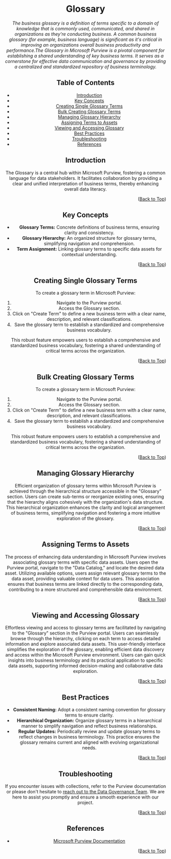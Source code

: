 <!-- Improved compatibility of Back to Top link -->
<a name="Glossary-top"></a>

<!-- Concept TITLE AND OVERVIEW -->

<center>

# Glossary

*The business glossary is a definition of terms specific to a domain of knowledge that is commonly used, communicated, and shared in organizations as they're conducting business. A common business glossary (for example, business language) is significant as it's critical in improving an organizations overall business productivity and performance.The Glossary in Microsoft Purview is a pivotal component for establishing a shared understanding of key business terms. It serves as a cornerstone for effective data communication and governance by providing a centralized and standardized repository of business terminology.*


## Table of Contents

- [Introduction](#introduction)
- [Key Concepts](#key-concepts)
- [Creating Single Glossary Terms](#creating-single-glossary-terms)
- [Bulk Creating Glossary Terms](#bulk-reating-glossary-terms)
- [Managing Glossary Hierarchy](#managing-glossary-hierarchy)
- [Assigning Terms to Assets](#assigning-terms-to-assets)
- [Viewing and Accessing Glossary](#viewing-and-accessing-glossary)
- [Best Practices](#best-practices)
- [Troubleshooting](#troubleshooting)
- [References](#references)

## Introduction

The Glossary is a central hub within Microsoft Purview, fostering a common language for data stakeholders. It facilitates collaboration by providing a clear and unified interpretation of business terms, thereby enhancing overall data literacy.

<p align="right">(<a href="#Glossary-top">Back to Top</a>)</p>

## Key Concepts

- **Glossary Terms:** Concrete definitions of business terms, ensuring clarity and consistency.
- **Glossary Hierarchy:** An organized structure for glossary terms, simplifying navigation and comprehension.
- **Term Assignment:** Linking glossary terms to specific data assets for contextual understanding.

<p align="right">(<a href="#Glossary-top">Back to Top</a>)</p>

## Creating Single Glossary Terms

To create a glossary term in Microsoft Purview:

1. Navigate to the Purview portal.
2. Access the Glossary section.
3. Click on "Create Term" to define a new business term with a clear name, description, and relevant classifications.
4. Save the glossary term to establish a standardized and comprehensive business vocabulary.

This robust feature empowers users to establish a comprehensive and standardized business vocabulary, fostering a shared understanding of critical terms across the organization.

<p align="right">(<a href="#Glossary-top">Back to Top</a>)</p>

## Bulk Creating Glossary Terms

To create a glossary term in Microsoft Purview:

1. Navigate to the Purview portal.
2. Access the Glossary section.
3. Click on "Create Term" to define a new business term with a clear name, description, and relevant classifications.
4. Save the glossary term to establish a standardized and comprehensive business vocabulary.

This robust feature empowers users to establish a comprehensive and standardized business vocabulary, fostering a shared understanding of critical terms across the organization.

<p align="right">(<a href="#Glossary-top">Back to Top</a>)</p>

## Managing Glossary Hierarchy

Efficient organization of glossary terms within Microsoft Purview is achieved through the hierarchical structure accessible in the "Glossary" section. Users can create sub-terms or reorganize existing ones, ensuring that the hierarchy aligns cohesively with the organization's data structure. This hierarchical organization enhances the clarity and logical arrangement of business terms, simplifying navigation and fostering a more intuitive exploration of the glossary.

<p align="right">(<a href="#Glossary-top">Back to Top</a>)</p>

## Assigning Terms to Assets

The process of enhancing data understanding in Microsoft Purview involves associating glossary terms with specific data assets. Users open the Purview portal, navigate to the "Data Catalog," and locate the desired data asset. Utilizing available options, users assign relevant glossary terms to the data asset, providing valuable context for data users. This association ensures that business terms are linked directly to the corresponding data, contributing to a more structured and comprehensible data environment.

<p align="right">(<a href="#Glossary-top">Back to Top</a>)</p>

## Viewing and Accessing Glossary

Effortless viewing and access to glossary terms are facilitated by navigating to the "Glossary" section in the Purview portal. Users can seamlessly browse through the hierarchy, clicking on each term to access detailed information and explore associated data assets. This user-friendly interface simplifies the exploration of the glossary, enabling efficient data discovery and access within the Microsoft Purview environment. Users can gain quick insights into business terminology and its practical application to specific data assets, supporting informed decision-making and collaborative data exploration.

<p align="right">(<a href="#Glossary-top">Back to Top</a>)</p>

## Best Practices

- **Consistent Naming:** Adopt a consistent naming convention for glossary terms to ensure clarity.
- **Hierarchical Organization:** Organize glossary terms in a hierarchical manner to simplify navigation and reflect business relationships.
- **Regular Updates:** Periodically review and update glossary terms to reflect changes in business terminology. This practice ensures the glossary remains current and aligned with evolving organizational needs.

<p align="right">(<a href="#Glossary-top">Back to Top</a>)</p>

## Troubleshooting

If you encounter issues with collections, refer to the Purview documentation or please don't hesitate to [reach out to the Data Governance Team](mailto:data_governance_team@hanes.com). We are here to assist you promptly and ensure a smooth experience with our project.

<p align="right">(<a href="#Glossary-top">Back to Top</a>)</p>

## References

- [Microsoft Purview Documentation](https://docs.microsoft.com/en-us/azure/purview/)

<p align="right">(<a href="#Glossary-top">Back to Top</a>)</p>